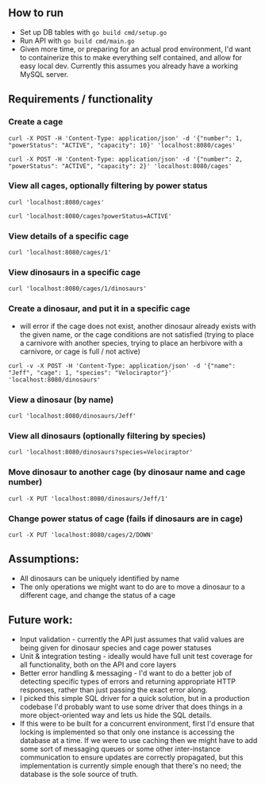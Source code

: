 ## How to run
* Set up DB tables with `go build cmd/setup.go`
* Run API with `go build cmd/main.go`
* Given more time, or preparing for an actual prod environment, I'd want to containerize this to make everything self contained, and allow for easy local dev. Currently this assumes you already have a working MySQL server.

## Requirements / functionality
### Create a cage

`curl -X POST -H 'Content-Type: application/json' -d '{"number": 1, "powerStatus": "ACTIVE", "capacity": 10}' 'localhost:8080/cages'`

`curl -X POST -H 'Content-Type: application/json' -d '{"number": 2, "powerStatus": "ACTIVE", "capacity": 2}' 'localhost:8080/cages'`

### View all cages, optionally filtering by power status

`curl 'localhost:8080/cages'`

`curl 'localhost:8080/cages?powerStatus=ACTIVE'`

### View details of a specific cage

`curl 'localhost:8080/cages/1'`

### View dinosaurs in a specific cage

`curl 'localhost:8080/cages/1/dinosaurs'`

### Create a dinosaur, and put it in a specific cage
* will error if the cage does not exist, another dinosaur already exists with the given name, or the cage conditions are not satisfied (trying to place a carnivore with another species, trying to place an herbivore with a carnivore, or cage is full / not active)

`curl -v -X POST -H 'Content-Type: application/json' -d '{"name": "Jeff", "cage": 1, "species": "Velociraptor"}' 'localhost:8080/dinosaurs'`

### View a dinosaur (by name)

`curl 'localhost:8080/dinosaurs/Jeff'`

### View all dinosaurs (optionally filtering by species)

`curl 'localhost:8080/dinosaurs?species=Velociraptor'`

### Move dinosaur to another cage (by dinosaur name and cage number)

`curl -X PUT 'localhost:8080/dinosaurs/Jeff/1'`

### Change power status of cage (fails if dinosaurs are in cage)

`curl -X PUT 'localhost:8080/cages/2/DOWN'`

## Assumptions:
* All dinosaurs can be uniquely identified by name
* The only operations we might want to do are to move a dinosaur to a different cage, and change the status of a cage

## Future work:
* Input validation - currently the API just assumes that valid values are being given for dinosaur species and cage power statuses
* Unit & integration testing - ideally would have full unit test coverage for all functionality, both on the API and core layers
* Better error handling & messaging - I'd want to do a better job of detecting specific types of errors and returning appropriate HTTP responses, rather than just passing the exact error along.
* I picked this simple SQL driver for a quick solution, but in a production codebase I'd probably want to use some driver that does things in a more object-oriented way and lets us hide the SQL details.
* If this were to be built for a concurrent environment, first I'd ensure that locking is implemented so that only one instance is accessing the database at a time. If we were to use caching then we might have to add some sort of messaging queues or some other inter-instance communication to ensure updates are correctly propagated, but this implementation is currently simple enough that there's no need; the database is the sole source of truth.
